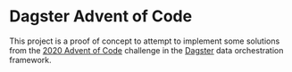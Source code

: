 # Dagster Advent of Code

This project is a proof of concept to attempt to implement some solutions from the [2020 Advent of Code](https://adventofcode.com/2020) challenge in the [Dagster](https://docs.dagster.io/) data orchestration framework.
